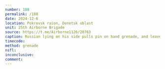 ```yaml
---
number: 188
permalink: /188
date: 2024-12-6
location: Pokrovsk raion, Donetsk oblast
unit: 25th Airborne Brigade
source: https://t.me/Airborne1126/20763
caption: Russian lying on his side pulls pin on hand grenade, and leaves it on top of his head to detonate
timecode: 
method: grenade
nsfl: 
inconclusive: 
comment: 
---
```

<script async src="https://telegram.org/js/telegram-widget.js?22" data-telegram-post="Airborne1126/20763" data-width="100%" data-userpic="false"></script>